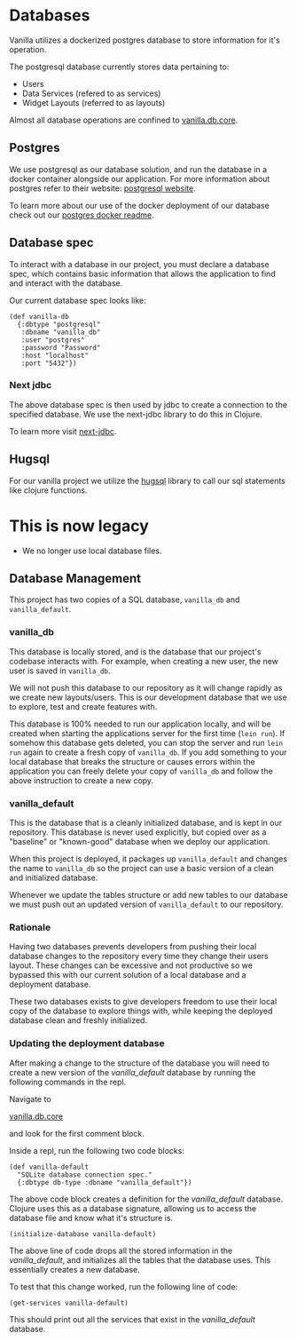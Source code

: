 # Databases

Vanilla utilizes a dockerized postgres database to store information for it's operation.

The postgresql database currently stores data pertaining to:
 - Users
 - Data Services (refered to as services)
 - Widget Layouts (referred to as layouts)


Almost all database operations are confined to 
[vanilla.db.core](../src/clj/vanilla/db/core.clj).



## Postgres

We use postgresql as our database solution, and run the database in a docker container
alongside our application. For more information about postgres refer to their website:
[postgresql website](https://www.postgresql.org/).

To learn more about our use of the docker deployment of our database check out our
[postgres docker readme](postgres-docker-db). 


## Database spec

To interact with a database in our project, you must declare a database spec, which 
contains basic information that allows the application to find and interact with the
database.

Our current database spec looks like:

```
(def vanilla-db
  {:dbtype "postgresql"
   :dbname "vanilla_db"
   :user "postgres"
   :password "Password"
   :host "localhost"
   :port "5432"})
```  

### Next jdbc

The above database spec is then used by jdbc to create a connection to the specified 
database. We use the next-jdbc library to do this in Clojure. 

To learn more visit 
[next-jdbc](https://github.com/seancorfield/next-jdbc).




## Hugsql

For our vanilla project we utilize the [hugsql](https://www.hugsql.org) library to 
call our sql statements like clojure functions. 







# This is now legacy

- We no longer use local database files.


## Database Management

This project has two copies of a SQL database, 
```vanilla_db``` and ```vanilla_default```.

### vanilla_db

This database is locally stored, and is the database that our project's
codebase interacts with. For example, when creating a new user, the new 
user is saved in ```vanilla_db```.

We will not push this database to our repository as it will change rapidly 
as we create new layouts/users. This is our development database
that we use to explore, test and create features with.

This database is 100% needed to run our application locally, and will be 
created when starting the applications server for the first time 
(```lein run```).
If somehow this database gets deleted, you can stop the server and run 
```lein run``` again to create a fresh copy of ```vanilla_db```.
If you add something to your local database that breaks the structure or
causes errors within the application you can freely delete your copy
of ```vanilla_db``` and follow the above instruction to create a new copy.


### vanilla_default

This is the database that is a cleanly initialized database, and is kept
in our repository. This database is never used explicitly, but copied over
as a "baseline" or "known-good" database when we deploy our application.

When this project is deployed, it packages up ```vanilla_default``` and
changes the name to ```vanilla_db``` so the project can use a basic
version of a clean and initialized database.

Whenever we update the tables structure or add new tables to our database
we must push out an updated version of ```vanilla_default``` to our
repository. 

 
 


### Rationale

Having two databases prevents developers from pushing their local database
changes to the repository every time they change their users layout. These
changes can be excessive and not productive so we bypassed this with our
current solution of a local database and a deployment database.


These two databases exists to give developers freedom to use their local
copy of the database to explore things with, while keeping the deployed 
database clean and freshly initialized.


### Updating the deployment database

After making a change to the structure of the database you will need to 
create a new version of the *vanilla_default* database by running
the following commands in the repl.

Navigate to 

[vanilla.db.core](../src/clj/vanilla/db/core.clj)

and look for the first comment block.

Inside a repl, run the following two code blocks:

```
(def vanilla-default
  "SQLite database connection spec."
  {:dbtype db-type :dbname "vanilla_default"})
```
The above code block creates a definition for the *vanilla_default* 
database. Clojure uses this as a database signature, allowing us to access
the database file and know what it's structure is.
```
(initialize-database vanilla-default)  
```
The above line of code drops all the stored information in the
*vanilla_default*, and initializes all the tables that the database uses.
This essentially creates a new database.


To test that this change worked, run the following line of code:

```(get-services vanilla-default)```

This should print out all the services that exist in the *vanilla_default*
database.